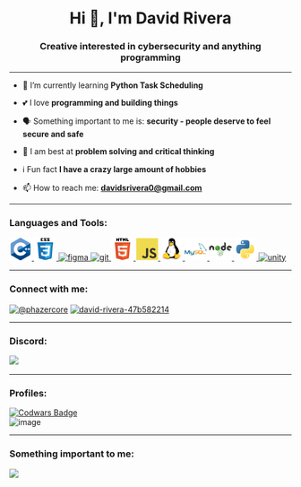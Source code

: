 <h1 align="center">Hi 👋, I'm David Rivera</h1>
<h3 align="center">Creative interested in cybersecurity and anything programming</h3>
<hr>

- 🌱 I’m currently learning **Python Task Scheduling**

- 💕 I love **programming and building things**

- 🗣️ Something important to me is: **security - people deserve to feel secure and safe**

- 💪 I am best at **problem solving and critical thinking**

- ℹ️ Fun fact **I have a crazy large amount of hobbies**

- 📫 How to reach me: **davidsrivera0@gmail.com**

<hr>
<h3 align="left">Languages and Tools:</h3>
<p align="left"> <a href="https://www.w3schools.com/cpp/" target="_blank" rel="noreferrer"> <img src="https://raw.githubusercontent.com/devicons/devicon/master/icons/cplusplus/cplusplus-original.svg" alt="cplusplus" width="40" height="40"/> </a> <a href="https://www.w3schools.com/css/" target="_blank" rel="noreferrer"> <img src="https://raw.githubusercontent.com/devicons/devicon/master/icons/css3/css3-original-wordmark.svg" alt="css3" width="40" height="40"/> </a> <a href="https://www.figma.com/" target="_blank" rel="noreferrer"> <img src="https://www.vectorlogo.zone/logos/figma/figma-icon.svg" alt="figma" width="40" height="40"/> </a> <a href="https://git-scm.com/" target="_blank" rel="noreferrer"> <img src="https://www.vectorlogo.zone/logos/git-scm/git-scm-icon.svg" alt="git" width="40" height="40"/> </a> <a href="https://www.w3.org/html/" target="_blank" rel="noreferrer"> <img src="https://raw.githubusercontent.com/devicons/devicon/master/icons/html5/html5-original-wordmark.svg" alt="html5" width="40" height="40"/> </a> <a href="https://developer.mozilla.org/en-US/docs/Web/JavaScript" target="_blank" rel="noreferrer"> <img src="https://raw.githubusercontent.com/devicons/devicon/master/icons/javascript/javascript-original.svg" alt="javascript" width="40" height="40"/> </a> <a href="https://www.linux.org/" target="_blank" rel="noreferrer"> <img src="https://raw.githubusercontent.com/devicons/devicon/master/icons/linux/linux-original.svg" alt="linux" width="40" height="40"/> </a> <a href="https://www.mysql.com/" target="_blank" rel="noreferrer"> <img src="https://raw.githubusercontent.com/devicons/devicon/master/icons/mysql/mysql-original-wordmark.svg" alt="mysql" width="40" height="40"/> </a> <a href="https://nodejs.org" target="_blank" rel="noreferrer"> <img src="https://raw.githubusercontent.com/devicons/devicon/master/icons/nodejs/nodejs-original-wordmark.svg" alt="nodejs" width="40" height="40"/> </a> <a href="https://www.python.org" target="_blank" rel="noreferrer"> <img src="https://raw.githubusercontent.com/devicons/devicon/master/icons/python/python-original.svg" alt="python" width="40" height="40"/> </a> <a href="https://unity.com/" target="_blank" rel="noreferrer"> <img src="https://www.vectorlogo.zone/logos/unity3d/unity3d-icon.svg" alt="unity" width="40" height="40"/> </a> </p>
<hr>
<h3 align="left">Connect with me:</h3>
<p align="left">
<a href="https://dev.to/phazercore" target="blank"><img align="center" src="https://raw.githubusercontent.com/rahuldkjain/github-profile-readme-generator/master/src/images/icons/Social/devto.svg" alt="@phazercore" height="30" width="40" /></a>
<a href="https://linkedin.com/in/david-rivera-47b582214" target="blank"><img align="center" src="https://raw.githubusercontent.com/rahuldkjain/github-profile-readme-generator/master/src/images/icons/Social/linked-in-alt.svg" alt="david-rivera-47b582214" height="30" width="40" /></a>

</p>
<hr>
<h3>Discord:</h3>
<p align="left">
      <a href="https://discordapp.com/users/663746281117712425">
            <img src="https://dsc-readme.tsuni.dev/api/user/663746281117712425?width=400">
      </a>
</p>
<hr>
<h3>Profiles:</h3>
<div>
      <a href="https://www.codewars.com/users/PHAZERCORE">
            <img src="https://www.codewars.com/users/PHAZERCORE/badges/large" alt="Codwars Badge">
      </a>
</div>
<img width="426" height="120" alt="image" src="https://github.com/user-attachments/assets/8ff96c99-5690-4377-baab-5217a7a467f7" />
<hr>
<h3>Something important to me: </h3>
<div align="left">
      <a href="https://www.youtube.com/watch?v=qEJ4hkpQW8E">
         <img src="https://img.youtube.com/vi/qEJ4hkpQW8E/0.jpg" style="width:40%;">
      </a>
</div>
